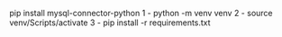 pip install mysql-connector-python
1 - python -m venv venv
2 - source venv/Scripts/activate
3 - pip install -r requirements.txt

